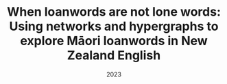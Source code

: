 ---
title: "When loanwords are not lone words: Using networks and hypergraphs to explore Māori loanwords in New Zealand English"
collection: publications
permalink: /publication/2023-maori-loanword-networks
excerpt: 'This paper introduces a new method for exploring. explores Māori loanwords in New Zealand English using networks and hypergraphs.'
date: 2023
venue: 'International Journal of Corpus Linguistics'
paperurl: 'https://doi.org/10.1075/ijcl.21124.try'
citation: 'Trye, D., Calude, A. S., Keegan, T. T., & Falconer, J. (2023). "When loanwords are not lone words: Using networks and hypergraphs to explore Māori loanwords in New Zealand English." *International Journal of Corpus Linguistics*.'
---